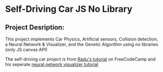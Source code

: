 # Self-Driving Car JS No Library

## Project Desription:

This project implements Car Physics, Artificial sensors, Collision detection, a Neural Network & Visualizer, and the Genetic Algorithm using no libraries (only JS canvas API)

The self-driving car project is from [Radu's tutorial](https://www.youtube.com/watch?v=Rs_rAxEsAvI&t=1s) on FreeCodeCamp and his seperate [neural network visualizer tutorial](https://www.youtube.com/watch?v=lok3RVBwSqE)

